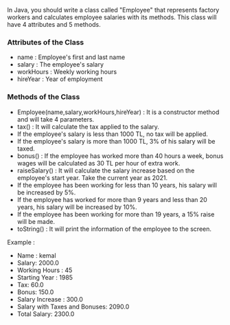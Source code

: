In Java, you should write a class called "Employee" that represents factory workers and calculates employee salaries with its methods. This class will have 4 attributes and 5 methods.

### Attributes of the Class

- name : Employee's first and last name
- salary : The employee's salary
- workHours : Weekly working hours
- hireYear : Year of employment

### Methods of the Class

- Employee(name,salary,workHours,hireYear) : It is a constructor method and will take 4 parameters.
- tax() : It will calculate the tax applied to the salary.
- If the employee's salary is less than 1000 TL, no tax will be applied.
- If the employee's salary is more than 1000 TL, 3% of his salary will be taxed.
- bonus() : If the employee has worked more than 40 hours a week, bonus wages will be calculated as 30 TL per hour of extra work.
- raiseSalary() : It will calculate the salary increase based on the employee's start year. Take the current year as 2021.
- If the employee has been working for less than 10 years, his salary will be increased by 5%.
- If the employee has worked for more than 9 years and less than 20 years, his salary will be increased by 10%.
- If the employee has been working for more than 19 years, a 15% raise will be made.
- toString() : It will print the information of the employee to the screen.

Example :

- Name : kemal
- Salary: 2000.0
- Working Hours : 45
- Starting Year : 1985
- Tax: 60.0
- Bonus: 150.0
- Salary Increase : 300.0
- Salary with Taxes and Bonuses: 2090.0
- Total Salary: 2300.0

